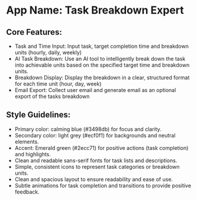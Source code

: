 # **App Name**: Task Breakdown Expert

## Core Features:

- Task and Time Input: Input task, target completion time and breakdown units (hourly, daily, weekly)
- AI Task Breakdown: Use an AI tool to intelligently break down the task into achievable units based on the specified target time and breakdown units.
- Breakdown Display: Display the breakdown in a clear, structured format for each time unit (hour, day, week)
- Email Export: Collect user email and generate email as an optional export of the tasks breakdown

## Style Guidelines:

- Primary color: calming blue (#3498db) for focus and clarity.
- Secondary color: light grey (#ecf0f1) for backgrounds and neutral elements.
- Accent: Emerald green (#2ecc71) for positive actions (task completion) and highlights.
- Clean and readable sans-serif fonts for task lists and descriptions.
- Simple, consistent icons to represent task categories or breakdown units.
- Clean and spacious layout to ensure readability and ease of use.
- Subtle animations for task completion and transitions to provide positive feedback.